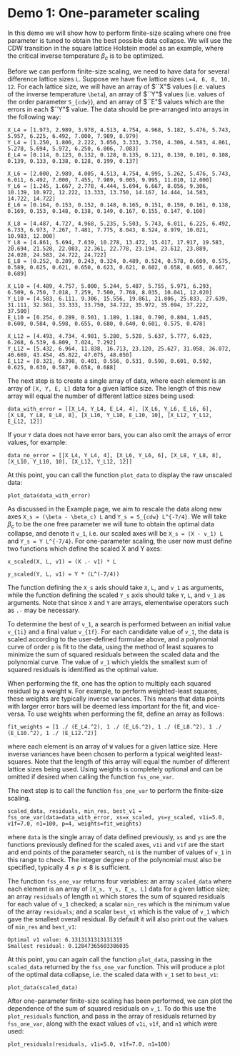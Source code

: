 # Demo 1: One-parameter scaling

In this demo we will show how to perform finite-size scaling where one free parameter is tuned to obtain the best possible data collapse. We will use the CDW transition in the square lattice Holstein model as an example, where the critical inverse temperature $\beta_c$ is to be optimized. 

Before we can perform finite-size scaling, we need to have data for several difference lattice sizes ``L``. Suppose we have five lattice sizes ``L=4, 6, 8, 10, 12``. For each lattice size, we will have an array of $``X"$ values (i.e. values of the inverse temperature ``\beta``), an array of $``Y"$ values (i.e. values of the order parameter ``S_{cdw}``), and an array of $``E"$ values which are the errors in each $``Y"$ value. The data should be pre-arranged into arrays in the following way:

```@julia
X_L4 = [1.973, 2.989, 3.978, 4.513, 4.754, 4.968, 5.182, 5.476, 5.743, 5.957, 6.225, 6.492, 7.000, 7.989, 8.979]
Y_L4 = [1.250, 1.806, 2.222, 3.056, 3.333, 3.750, 4.306, 4.583, 4.861, 5.278, 5.694, 5.972, 6.250, 6.806, 7.083]
E_L4 = [0.114, 0.123, 0.132, 0.128, 0.135, 0.121, 0.130, 0.101, 0.108, 0.139, 0.133, 0.138, 0.128, 0.199, 0.137]

X_L6 = [2.000, 2.989, 4.005, 4.513, 4.754, 4.995, 5.262, 5.476, 5.743, 6.011, 6.492, 7.000, 7.455, 7.989, 9.005, 9.995, 11.010, 12.000]
Y_L6 = [1.245, 1.667, 2.778, 4.444, 5.694, 6.667, 8.056, 9.306, 10.139, 10.972, 12.222, 13.333, 13.750, 14.167, 14.444, 14.583, 14.722, 14.722]
E_L6 = [0.164, 0.153, 0.152, 0.148, 0.165, 0.151, 0.150, 0.161, 0.138, 0.169, 0.153, 0.148, 0.138, 0.149, 0.167, 0.155, 0.147, 0.160]

X_L8 = [4.487, 4.727, 4.968, 5.235, 5.503, 5.743, 6.011, 6.225, 6.492, 6.733, 6.973, 7.267, 7.481, 7.775, 8.043, 8.524, 8.979, 10.021, 10.983, 12.000]
Y_L8 = [4.861, 5.694, 7.639, 10.278, 13.472, 15.417, 17.917, 19.583, 20.694, 21.528, 22.083, 22.361, 22.778, 23.194, 23.612, 23.889, 24.028, 24.583, 24.722, 24.722]
E_L8 = [0.252, 0.289, 0.243, 0.324, 0.489, 0.524, 0.578, 0.609, 0.575, 0.589, 0.625, 0.621, 0.650, 0.623, 0.621, 0.602, 0.658, 0.665, 0.667, 0.689]

X_L10 = [4.489, 4.757, 5.000, 5.244, 5.487, 5.755, 5.971, 6.293, 6.509, 6.750, 7.018, 7.259, 7.500, 7.768, 8.035, 10.041, 12.020]
Y_L10 = [4.583, 6.111, 9.306, 15.556, 19.861, 21.806, 25.833, 27.639, 31.111, 32.361, 33.333, 33.750, 34.722, 35.972, 35.694, 37.222, 37.500]
E_L10 = [0.254, 0.289, 0.501, 1.189, 1.184, 0.790, 0.804, 1.045, 0.600, 0.584, 0.598, 0.655, 0.680, 0.640, 0.601, 0.575, 0.478]

X_L12 = [4.493, 4.734, 4.981, 5.280, 5.528, 5.637, 5.777, 6.023, 6.268, 6.539, 6.809, 7.024, 7.292]
Y_L12 = [5.432, 6.964, 11.838, 16.713, 23.120, 25.627, 31.058, 36.072, 40.669, 43.454, 45.822, 47.075, 48.050]
E_L12 = [0.321, 0.398, 0.401, 0.556, 0.531, 0.598, 0.601, 0.592, 0.625, 0.630, 0.587, 0.658, 0.688]
```

The next step is to create a single array of data, where each element is an array of ``[X, Y, E, L]`` data for a given lattice size. The length of this new array will equal the number of different lattice sizes being used:

```@julia
data_with_error = [[X_L4, Y_L4, E_L4, 4], [X_L6, Y_L6, E_L6, 6], [X_L8, Y_L8, E_L8, 8], [X_L10, Y_L10, E_L10, 10], [X_L12, Y_L12, E_L12, 12]]
```

If your ``Y`` data does not have error bars, you can also omit the arrays of error values, for example:

```@julia
data_no_error = [[X_L4, Y_L4, 4], [X_L6, Y_L6, 6], [X_L8, Y_L8, 8], [X_L10, Y_L10, 10], [X_L12, Y_L12, 12]]
```

At this point, you can call the function `plot_data` to display the raw unscaled data:

```@julia
plot_data(data_with_error)
```

As discussed in the Example page, we aim to rescale the data along new axes ``X_s = (\beta - \beta_c) L`` and ``Y_s = S_{cdw} L^{-7/4}``. We will take $\beta_c$ to be the one free parameter we will tune to obtain the optimal data collapse, and denote it ``v_1``, i.e. our scaled axes will be ``X_s = (X - v_1) L`` and ``Y_s = Y L^{-7/4}``. For one-parameter scaling, the user now must define two functions which define the scaled X and Y axes:

```@julia
x_scaled(X, L, v1) = (X .- v1) * L
```
```@julia
y_scaled(Y, L, v1) = Y * (L^(-7/4))
```
The function defining the ``X_s`` axis should take ``X``, ``L``, and ``v_1`` as arguments, while the function defining the scaled ``Y_s`` axis should take ``Y``, ``L``, and ``v_1`` as arguments. Note that since ``X`` and ``Y`` are arrays, elementwise operators such as ``.-`` may be necessary.

To determine the best of ``v_1``, a search is performed between an initial value ``v_{1i}`` and a final value ``v_{1f}``. For each candidate value of ``v_1``, the data is scaled according to the user-defined formulae above, and a polynomial curve of order ``p`` is fit to the data, using the method of least squares to minimize the sum of squared residuals between the scaled data and the polynomial curve. The value of ``v_1`` which yields the smallest sum of squared residuals is identified as the optimal value. 

When performing the fit, one has the option to multiply each squared residual by a weight ``W``. For example, to perform weighted-least squares, these weights are typically inverse variances. This means that data points with larger error bars will be deemed less important for the fit, and vice-versa. To use weights when performing the fit, define an array as follows:

```@julia
fit_weights = [1 ./ (E_L4.^2), 1 ./ (E_L6.^2), 1 ./ (E_L8.^2), 1 ./ (E_L10.^2), 1 ./ (E_L12.^2)]
```
where each element is an array of ``W`` values for a given lattice size. Here inverse variances have been chosen to perform a typical weighted least-squares. Note that the length of this array will equal the number of different lattice sizes being used. Using weights is completely optional and can be omitted if desired when calling the function `fss_one_var`.

The next step is to call the function `fss_one_var` to perform the finite-size scaling. 

```@julia
scaled_data, residuals, min_res, best_v1 = fss_one_var(data=data_with_error, xs=x_scaled, ys=y_scaled, v1i=5.0, v1f=7.0, n1=100, p=4, weights=fit_weights)
```

where `data` is the single array of data defined previously, `xs` and `ys` are the functions previously defined for the scaled axes, `v1i` and `v1f` are the start and end points of the parameter search, `n1` is the number of values of ``v_1`` in this range to check. The integer degree ``p`` of the polynomial must also be specified, typically $4 \leq p \leq 8$ is sufficient.  

The function `fss_one_var` returns four variables: an array `scaled_data` where each element is an array of ``[X_s, Y_s, E_s, L]`` data for a given lattice size; an array `residuals` of length `n1` which stores the sum of squared residuals for each value of ``v_1`` checked; a scalar `min_res` which is the minimum value of the array `residuals`; and a scalar `best_v1` which is the value of ``v_1`` which gave the smallest overall residual. By default it will also print out the values of `min_res` and `best_v1`:

```@julia
Optimal v1 value: 6.1313131313131315 
Smallest residual: 0.12847365603386035 
```

At this point, you can again call the function `plot_data`, passing in the `scaled_data` returned by the `fss_one_var` function. This will produce a plot of the optimal data collapse, i.e. the scaled data with ``v_1`` set to `best_v1`:

```@julia
plot_data(scaled_data)
```

After one-parameter finite-size scaling has been performed, we can plot the dependence of the sum of squared residuals on ``v_1``. To do this use the `plot_residuals` function, and pass in the array of residuals returned by `fss_one_var`, along with the exact values of `v1i`, `v1f`, and `n1` which were used:

```@julia
plot_residuals(residuals, v1i=5.0, v1f=7.0, n1=100)
```

